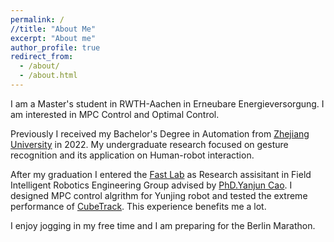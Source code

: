 ```yaml
---
permalink: /
//title: "About Me"
excerpt: "About me"
author_profile: true
redirect_from: 
  - /about/
  - /about.html
---
```


I am a Master's student in RWTH-Aachen in Erneubare Energieversorgung. I am interested in MPC Control and Optimal Control.

Previously I received my Bachelor's Degree in Automation from [Zhejiang University](https://www.zju.edu.cn/english/) in 2022. My undergraduate research focused on gesture recognition and its application on Human-robot interaction. 

After my graduation I entered the [Fast Lab](http://zju-fast.com/) as Research assisitant in Field Intelligent Robotics Engineering Group advised by [PhD.Yanjun Cao](http://zju-fast.com/research-group/yanjun-cao/). I designed MPC control algrithm for Yunjing robot and tested the extreme performance of [CubeTrack](https://fast-fire.github.io/CubeTrack/). This experience benefits me a lot.

I enjoy jogging in my free time and I am preparing for the Berlin Marathon.

